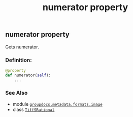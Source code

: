 ﻿---
title: numerator property
second_title: GroupDocs.Metadata for Python via .NET API References
description: 
type: docs
url: /python-net/groupdocs.metadata.formats.image/tiffsrational/numerator/
is_root: false
weight: 50
---

## numerator property


Gets numerator.
### Definition:
```python
@property
def numerator(self):
    ...
```

### See Also
* module [`groupdocs.metadata.formats.image`](../../)
* class [`TiffSRational`](/metadata/python-net/groupdocs.metadata.formats.image/tiffsrational)
